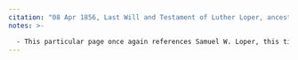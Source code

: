```yaml
---
citation: "08 Apr 1856, Last Will and Testament of Luther Loper, ancestry.com."
notes: >-

  - This particular page once again references Samuel W. Loper, this time instead of Clarence, saying he is "of Newsted Erie County New York, son of Luther Loper deceased".
---
```



